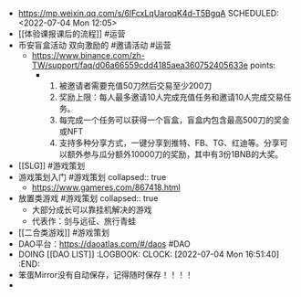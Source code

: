 - https://mp.weixin.qq.com/s/6lFcxLqUaroqK4d-T5BgqA
  SCHEDULED: <2022-07-04 Mon 12:05>
- [[体验课报课后的流程]] #运营
- 币安盲盒活动 双向激励的 #邀请活动 #运营
	- https://www.binance.com/zh-TW/support/faq/d06a66559cdd4185aea360752405633e
	  points:
		- 1. 被邀请者需要充值50刀然后交易至少200刀
		  2. 奖励上限：每人最多邀请10人完成充值任务和邀请10人完成交易任务。
		  3. 每完成一个任务可以获得一个盲盒，盲盒内包含最高500刀的奖金 或NFT
		  4. 支持多种分享方式，一键分享到推特、FB、TG、红迪等。分享可以额外参与瓜分额外10000刀的奖励，其中有3份1BNB的大奖。
- [[SLG]] #游戏策划
- 游戏策划入门 #游戏策划
  collapsed:: true
	- https://www.gameres.com/867418.html
- 放置类游戏 #游戏策划
  collapsed:: true
	- 大部分成长可以靠挂机解决的游戏
	- 代表作：剑与远征、旅行青蛙
- [[二合类游戏]] #游戏策划
- DAO平台：https://daoatlas.com/#/daos #DAO
- DOING [[DAO LIST]]
  :LOGBOOK:
  CLOCK: [2022-07-04 Mon 16:51:40]
  :END:
- 笨蛋Mirror没有自动保存，记得随时保存！！！！
-